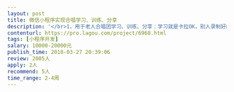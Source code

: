 ```yaml
---                
layout: post       
title: 微信小程序实现合唱学习、训练、分享           
description: '</br>1，用于老人合唱团学习、训练、分享：学习就是卡拉OK，别人录制好的音频用户跟着唱；训练就是把别人唱的静音用户自己唱，分享就是把自己认为唱的比较好的通过小程序转给微信朋友。</br>2，请下载一下chorusclass和choirpractice这两个app，同时关注学习下 录音 微信小程序，其中chorusclass的多音轨有选择的播放及用户的录音功能（插入耳机只录用户的干声，不插耳机则连用户选择的音轨的播放声音都录进去了）；而choirpractice的乐谱播放也是可以借鉴的；那个 录音的微信小程序，我们可以借鉴它转发的功能！</br>3，需求范围：在微信小程序内实现——多音轨播放；录制用户自己的声部（在有选择的多音轨播放的时候）；乐谱的播放（有选择的播放总谱或分声部自己的乐谱）；对音轨播放及对应的乐谱播放能调速（原速，0.8，0.5）；在微信里分享给别人自己录唱的某声部），</br>4，如3描述！</br>5，开发过全k、唱吧、呜呜练声等手机唱歌软件是必须的</br>6，一定要先体验到已经能实现核心技术～在三台手机（一个苹果，二个不同品牌的ANDROID手机）上模拟3个用户内测！</br>'     
contenturl: https://pro.lagou.com/project/6968.html      
tags: [小程序开发]            
salary: 10000-20000元          
publish_time: 2018-03-27 20:39:06         
review: 2005人                   
apply: 2人                   
recommend: 5人                   
time_range: 2-4周              
---                 
```

